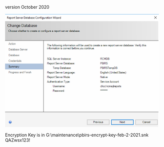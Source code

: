 version October 2020

![image.png](/.attachments/image-8a9edb3c-0a0c-4972-902e-2d7938309bee.png)

Encryption Key is in G:\maintenance\pbirs-encrypt-key-feb-2-2021.snk
QAZwsx123!
